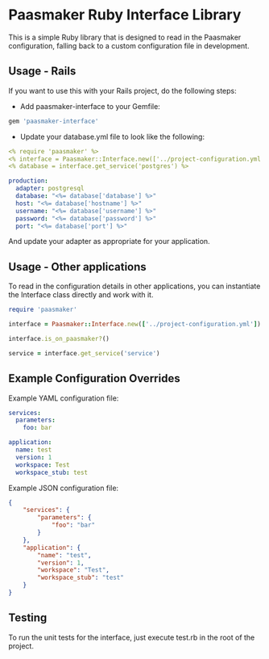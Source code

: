 Paasmaker Ruby Interface Library
================================

This is a simple Ruby library that is designed to read in the Paasmaker
configuration, falling back to a custom configuration file in development.

Usage - Rails
-------------

If you want to use this with your Rails project, do the following steps:

* Add paasmaker-interface to your Gemfile:

```ruby
gem 'paasmaker-interface'
```

* Update your database.yml file to look like the following:

```yaml
<% require 'paasmaker' %>
<% interface = Paasmaker::Interface.new(['../project-configuration.yml']) %>
<% database = interface.get_service('postgres') %>

production:
  adapter: postgresql
  database: "<%= database['database'] %>"
  host: "<%= database['hostname'] %>"
  username: "<%= database['username'] %>"
  password: "<%= database['password'] %>"
  port: "<%= database['port'] %>"
```

  And update your adapter as appropriate for your application.

Usage - Other applications
--------------------------

To read in the configuration details in other applications, you can instantiate
the Interface class directly and work with it.

```ruby
require 'paasmaker'

interface = Paasmaker::Interface.new(['../project-configuration.yml'])

interface.is_on_paasmaker?()

service = interface.get_service('service')
```

Example Configuration Overrides
-------------------------------

Example YAML configuration file:

```yaml
services:
  parameters:
    foo: bar

application:
  name: test
  version: 1
  workspace: Test
  workspace_stub: test
```

Example JSON configuration file:

```json
{
	"services": {
		"parameters": {
			"foo": "bar"
		}
	},
	"application": {
		"name": "test",
		"version": 1,
		"workspace": "Test",
		"workspace_stub": "test"
	}
}
```

Testing
-------

To run the unit tests for the interface, just execute test.rb
in the root of the project.